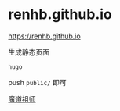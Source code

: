 # renhb.github.io
https://renhb.github.io

生成静态页面

```shell
hugo
```

push `public/` 即可

<a href="intent://missevan/#Intent;scheme=missevan;package=cn.missevan;action=drama/22602;S.browser_fallback_url=https%3a%2f%2fwww.missevan.com%2fapp;end"> 魔道祖师 </a>
